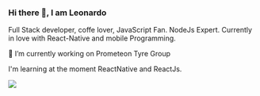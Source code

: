 ### Hi there 👋, I am Leonardo


Full Stack developer, coffe lover, JavaScript Fan. NodeJs Expert. Currently in love with React-Native and mobile Programming.

🔭 I’m currently working on Prometeon Tyre Group

I'm learning at the moment ReactNative and ReactJs.

<img src="https://img.shields.io/badge/LinkedIn-0077B5?style=for-the-badge&logo=linkedin&logoColor=white" />
<!--
Here are some ideas to get you started:

- 🔭 I’m currently working on ...
- 🌱 I’m currently learning ...
- 👯 I’m looking to collaborate on ...
- 🤔 I’m looking for help with ...
- 💬 Ask me about ...
- 📫 How to reach me: ...
- 😄 Pronouns: ...
- ⚡ Fun fact: ...
-->
